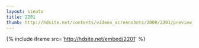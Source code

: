 ```yaml
---
layout: sieutv
title: 2201
thumb: http://hdsite.net/contents/videos_screenshots/2000/2201/preview_360p.mp4.jpg
---
```

{% include iframe src='http://hdsite.net/embed/2201' %}
 
